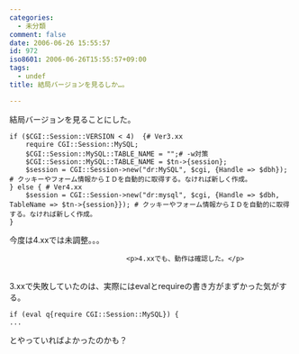 ```yaml
---
categories:
  - 未分類
comment: false
date: 2006-06-26 15:55:57
id: 972
iso8601: 2006-06-26T15:55:57+09:00
tags:
  - undef
title: 結局バージョンを見るしか…。

---
```


<div class="entry-body">
                                 <p>結局バージョンを見ることにした。</p>

<pre><code>if ($CGI::Session::VERSION &lt; 4)  {# Ver3.xx
    require CGI::Session::MySQL;
    $CGI::Session::MySQL::TABLE_NAME = "";# -w対策
    $CGI::Session::MySQL::TABLE_NAME = $tn-&gt;{session};
    $session = CGI::Session-&gt;new("dr:MySQL", $cgi, {Handle =&gt; $dbh}); # クッキーやフォーム情報からＩＤを自動的に取得する。なければ新しく作成。
} else { # Ver4.xx
    $session = CGI::Session-&gt;new("dr:mysql", $cgi, {Handle =&gt; $dbh, TableName =&gt; $tn-&gt;{session}}); # クッキーやフォーム情報からＩＤを自動的に取得する。なければ新しく作成。
}
</code></pre>

<p>今度は4.xxでは未調整。。。</p>
                              
                                 <p>4.xxでも、動作は確認した。</p>

<p><br />
3.xxで失敗していたのは、実際にはevalとrequireの書き方がまずかった気がする。</p>

<pre><code>if (eval q{require CGI::Session::MySQL}) {
...
</code></pre>

<p>とやっていればよかったのかも？</p>
                              </div>    	